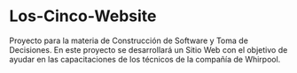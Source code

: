 # Los-Cinco-Website
Proyecto para la materia de Construcción de Software y Toma de Decisiones. En este proyecto se desarrollará un Sitio Web con el objetivo de ayudar en las capacitaciones de los técnicos de la compañía de Whirpool.
